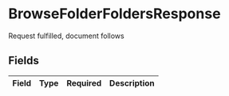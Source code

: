# BrowseFolderFoldersResponse

Request fulfilled, document follows


## Fields

| Field       | Type        | Required    | Description |
| ----------- | ----------- | ----------- | ----------- |